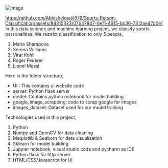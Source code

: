 ![image](https://github.com/Abhishekpatil679/Sports-Person-Classification/assets/84315323/4812b1f2-4d45-46ca-94fd-e735c1a140aa)

https://github.com/Abhishekpatil679/Sports-Person-Classification/assets/84315323/07b47847-0ef1-4915-bc36-7312ae47d0e1
In this data science and machine learning project, we classify sports personalities. We restrict classification to only 5 people,
1) Maria Sharapova
2) Serena Williams
3) Virat Kohli
4) Roger Federer
5) Lionel Messi

Here is the folder structure,
* UI : This contains ui website code 
* server: Python flask server
* model: Contains python notebook for model building
* google_image_scrapping: code to scrap google for images
* images_dataset: Dataset used for our model training

Technologies used in this project,
1. Python
2. Numpy and OpenCV for data cleaning
3. Matplotlib & Seaborn for data visualization
4. Sklearn for model building
5. Jupyter notebook, visual studio code and pycharm as IDE
6. Python flask for http server
7. HTML/CSS/Javascript for UI
